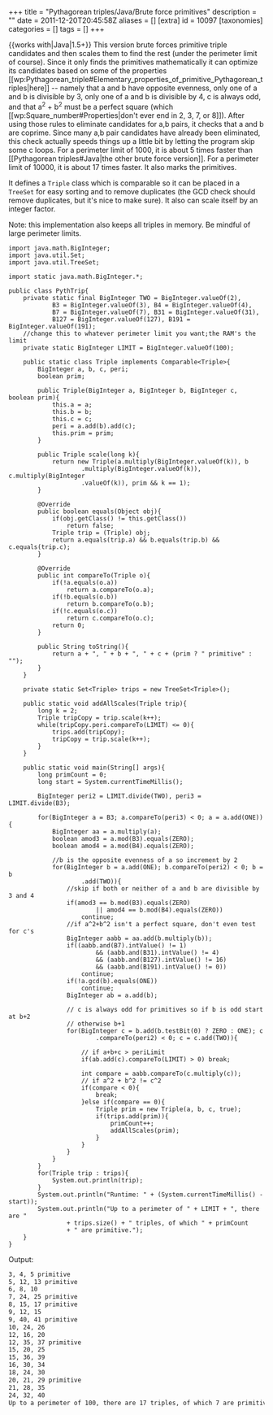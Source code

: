 +++
title = "Pythagorean triples/Java/Brute force primitives"
description = ""
date = 2011-12-20T20:45:58Z
aliases = []
[extra]
id = 10097
[taxonomies]
categories = []
tags = []
+++

{{works with|Java|1.5+}}
This version brute forces primitive triple candidates and then scales them to find the rest (under the perimeter limit of course). Since it only finds the primitives mathematically it can optimize its candidates based on some of the properties [[wp:Pythagorean_triple#Elementary_properties_of_primitive_Pythagorean_triples|here]] -- namely that a and b have opposite evenness, only one of a and b is divisible by 3, only one of a and b is divisible by 4, c is always odd, and that a<sup>2</sup> + b<sup>2</sup> must be a perfect square (which [[wp:Square_number#Properties|don't ever end in 2, 3, 7, or 8]]). After using those rules to eliminate candidates for a,b pairs, it checks that a and b are coprime. Since many a,b pair candidates have already been eliminated, this check actually speeds things up a little bit by letting the program skip some c loops. For a perimeter limit of 1000, it is about 5 times faster than [[Pythagorean triples#Java|the other brute force version]]. For a perimeter limit of 10000, it is about 17 times faster. It also marks the primitives.

It defines a <code>Triple</code> class which is comparable so it can be placed in a <code>TreeSet</code> for easy sorting and to remove duplicates (the GCD check should remove duplicates, but it's nice to make sure). It also can scale itself by an integer factor.

Note: this implementation also keeps all triples in memory. Be mindful of large perimeter limits.

```java5
import java.math.BigInteger;
import java.util.Set;
import java.util.TreeSet;

import static java.math.BigInteger.*;

public class PythTrip{
    private static final BigInteger TWO = BigInteger.valueOf(2),
            B3 = BigInteger.valueOf(3), B4 = BigInteger.valueOf(4),
            B7 = BigInteger.valueOf(7), B31 = BigInteger.valueOf(31),
            B127 = BigInteger.valueOf(127), B191 = BigInteger.valueOf(191);
    //change this to whatever perimeter limit you want;the RAM's the limit
    private static BigInteger LIMIT = BigInteger.valueOf(100);

    public static class Triple implements Comparable<Triple>{
        BigInteger a, b, c, peri;
        boolean prim;

        public Triple(BigInteger a, BigInteger b, BigInteger c, boolean prim){
            this.a = a;
            this.b = b;
            this.c = c;
            peri = a.add(b).add(c);
            this.prim = prim;
        }

        public Triple scale(long k){
            return new Triple(a.multiply(BigInteger.valueOf(k)), b
                    .multiply(BigInteger.valueOf(k)), c.multiply(BigInteger
                    .valueOf(k)), prim && k == 1);
        }

        @Override
        public boolean equals(Object obj){
            if(obj.getClass() != this.getClass())
                return false;
            Triple trip = (Triple) obj;
            return a.equals(trip.a) && b.equals(trip.b) && c.equals(trip.c);
        }

        @Override
        public int compareTo(Triple o){
            if(!a.equals(o.a))
                return a.compareTo(o.a);
            if(!b.equals(o.b))
                return b.compareTo(o.b);
            if(!c.equals(o.c))
                return c.compareTo(o.c);
            return 0;
        }

        public String toString(){
            return a + ", " + b + ", " + c + (prim ? " primitive" : "");
        }
    }

    private static Set<Triple> trips = new TreeSet<Triple>();

    public static void addAllScales(Triple trip){
        long k = 2;
        Triple tripCopy = trip.scale(k++);
        while(tripCopy.peri.compareTo(LIMIT) <= 0){
            trips.add(tripCopy);
            tripCopy = trip.scale(k++);
        }
    }

    public static void main(String[] args){
        long primCount = 0;
        long start = System.currentTimeMillis();

        BigInteger peri2 = LIMIT.divide(TWO), peri3 = LIMIT.divide(B3);

        for(BigInteger a = B3; a.compareTo(peri3) < 0; a = a.add(ONE)){
            BigInteger aa = a.multiply(a);
            boolean amod3 = a.mod(B3).equals(ZERO);
            boolean amod4 = a.mod(B4).equals(ZERO);

            //b is the opposite evenness of a so increment by 2
            for(BigInteger b = a.add(ONE); b.compareTo(peri2) < 0; b = b
                    .add(TWO)){
                //skip if both or neither of a and b are divisible by 3 and 4
                if(amod3 == b.mod(B3).equals(ZERO)
                        || amod4 == b.mod(B4).equals(ZERO))
                    continue;
                //if a^2+b^2 isn't a perfect square, don't even test for c's
                BigInteger aabb = aa.add(b.multiply(b));
                if((aabb.and(B7).intValue() != 1)
                        && (aabb.and(B31).intValue() != 4)
                        && (aabb.and(B127).intValue() != 16)
                        && (aabb.and(B191).intValue() != 0))
                    continue;
                if(!a.gcd(b).equals(ONE))
                    continue;
                BigInteger ab = a.add(b);

                // c is always odd for primitives so if b is odd start at b+2
                // otherwise b+1
                for(BigInteger c = b.add(b.testBit(0) ? ZERO : ONE); c
                        .compareTo(peri2) < 0; c = c.add(TWO)){

                    // if a+b+c > periLimit
                    if(ab.add(c).compareTo(LIMIT) > 0) break;

                    int compare = aabb.compareTo(c.multiply(c));
                    // if a^2 + b^2 != c^2
                    if(compare < 0){
                        break;
                    }else if(compare == 0){
                        Triple prim = new Triple(a, b, c, true);
                        if(trips.add(prim)){
                            primCount++;
                            addAllScales(prim);
                        }
                    }
                }
            }
        }
        for(Triple trip : trips){
            System.out.println(trip);
        }
        System.out.println("Runtime: " + (System.currentTimeMillis() - start));
        System.out.println("Up to a perimeter of " + LIMIT + ", there are "
                + trips.size() + " triples, of which " + primCount
                + " are primitive.");
    }
}
```

Output:

```txt
3, 4, 5 primitive
5, 12, 13 primitive
6, 8, 10
7, 24, 25 primitive
8, 15, 17 primitive
9, 12, 15
9, 40, 41 primitive
10, 24, 26
12, 16, 20
12, 35, 37 primitive
15, 20, 25
15, 36, 39
16, 30, 34
18, 24, 30
20, 21, 29 primitive
21, 28, 35
24, 32, 40
Up to a perimeter of 100, there are 17 triples, of which 7 are primitive.
```

